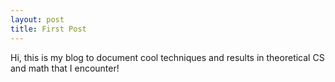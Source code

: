 ```yaml
---
layout: post
title: First Post
---
```

Hi, this is my blog to document cool techniques and results in theoretical CS and math that I encounter!
